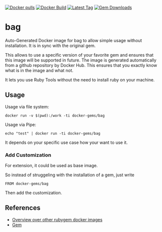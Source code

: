 [![Docker pulls](https://img.shields.io/docker/pulls/rubygem/bag.svg)](https://hub.docker.com/r/rubygem/bag/)
[![Docker Build](https://img.shields.io/docker/automated/rubygem/bag.svg)](https://hub.docker.com/r/rubygem/bag/)
[![Latest Tag](https://img.shields.io/github/tag/docker-rubygem/bag.svg)](https://hub.docker.com/r/rubygem/bag/)
[![Gem Downloads](https://img.shields.io/gem/dt/bag.svg)](https://rubygems.org/gems/bag/)
# bag

Auto-Generated Docker image for bag to allow simple usage without installation.
It is in sync with the original gem.

This allows to use a specific version of your favorite gem and ensures that this image will be supported in future.
The image is generated automatically from a github repository by Docker Hub.
This ensures that you exactly know what is in the image and what not.

It lets you use Ruby Tools without the need to install ruby on your machine.

## Usage

Usage via file system:

`docker run -v $(pwd):/work -ti docker-gems/bag`

Usage via Pipe:

`echo "test" | docker run -ti docker-gems/bag`

It depends on your specific use case how your want to use it.

### Add Customization

For extension, it could be used as base image.

So instead of struggeling with the installation of a gem, just write

`FROM docker-gems/bag`

Then add the customization.

## References

 - [Overview over other rubygem docker images](https://github.com/thinkbot/docker-rubygem)
 - [Gem](https://rubygems.org/gems/bag/)
